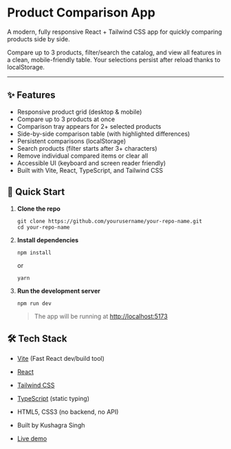 # Product Comparison App

A modern, fully responsive React + Tailwind CSS app for quickly comparing products side by side.

Compare up to 3 products, filter/search the catalog, and view all features in a clean, mobile-friendly table. Your selections persist after reload thanks to localStorage.

---

## ✨ Features

- Responsive product grid (desktop & mobile)
- Compare up to 3 products at once
- Comparison tray appears for 2+ selected products
- Side-by-side comparison table (with highlighted differences)
- Persistent comparisons (localStorage)
- Search products (filter starts after 3+ characters)
- Remove individual compared items or clear all
- Accessible UI (keyboard and screen reader friendly)
- Built with Vite, React, TypeScript, and Tailwind CSS

## 🚀 Quick Start

1. **Clone the repo**
    ```
    git clone https://github.com/yourusername/your-repo-name.git
    cd your-repo-name
    ```

2. **Install dependencies**
    ```
    npm install
    ```
    or
    ```
    yarn
    ```

3. **Run the development server**
    ```
    npm run dev
    ```

    > The app will be running at [http://localhost:5173](http://localhost:5173)


## 🛠️ Tech Stack

- [Vite](https://vitejs.dev/) (Fast React dev/build tool)
- [React](https://react.dev/)
- [Tailwind CSS](https://tailwindcss.com/)
- [TypeScript](https://www.typescriptlang.org/) (static typing)
- HTML5, CSS3 (no backend, no API)


- Built by Kushagra Singh
- [Live demo](https://)